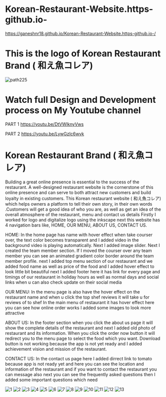 # Korean-Restaurant-Website.https-github.io-
https://ganeshnr18.github.io/Korean-Restaurant-Website.https-github.io-/
# This is the logo of Korean Restaurant Brand ( 和え魚コレア)
![path225](https://user-images.githubusercontent.com/72555080/193770247-331d7f8f-2c3d-4c6d-a230-9470934e9d20.png)

# Watch full Design and Development process on My Youtube channel 
PART 1
https://youtu.be/DtVWlknyVws 

PART 2
https://youtu.be/LywGzIc6wvk

# Korean Restaurant Brand ( 和え魚コレア)

Building a great online presence is essential to the success of the restaurant. 
A well-designed restaurant website is the cornerstone of this online presence and can serve to both attract new customers and build loyalty in existing customers. 
This Korean restaurant website ( 和え魚コレア) which helps  owners  a platform to tell their own story, in their own words .Customers will get a good idea of who you are, as well as get an idea of the overall atmosphere of the restaurant, menu and contact us details
Firstly I worked for logo and digitalize logo using the inkscape 
next this website has 4 navigation bars like, HOME, OUR MENU, ABOUT US, CONTACT US.

HOME: In the home page has name with hover effect when take courser over, the text color becomes transparent and I added video in the background video is playing automatically. Next I added image slider. Next I created the team member section. If I moved the courser over any team member you can see an animated gradient color border around the team member profile. next I added top menu section of our restaurant and we added food name as well as price of the food and I added hover effect to look little bit beautiful
next I added footer here it has link for every page and timings of our restaurant in holiday hours as well as normal days and social links when u can also check update on their social media

OUR MENU: In the menu page is also have the hover effect on the restaurant name and when u click the top shef reviews it will take u for reviews of to shef
In the main menu of restaurant  it has hover effect here you can see how online order works I added some images to look more attractive 

ABOUT US: In the footer section when you click the about us page it will show the complete details of the restaurant   and next I added old photo of restaurant and its information. When you click the order now button it will redirect you to the menu page to select the food which you want. Download button is not working because the app is not yet ready and I added achievement vision and mission of the restaurant.

CONTACT US: In the contact us page here I added dirrect link to tomato because app is not ready yet and here you can see the location and information of the restaurant and if you want to contact the restaurant you can message also next you can see the frequently asked questions then I added some important questions which need

![1](https://user-images.githubusercontent.com/72555080/193772094-1a13ab13-e748-4686-9cf0-7101897f3323.png)
![2](https://user-images.githubusercontent.com/72555080/193772127-df67692c-a645-49a3-80be-e469543555b6.png)
![3](https://user-images.githubusercontent.com/72555080/193771915-dea4734e-7ffb-48b2-ad5d-521468063f93.png)
![4](https://user-images.githubusercontent.com/72555080/193771935-210dad02-3e6b-4670-b5d5-515774e8a8da.png)
![5](https://user-images.githubusercontent.com/72555080/193771942-6c6fcaae-8d64-4a7d-a4f0-2c64b5b45971.png)
![6](https://user-images.githubusercontent.com/72555080/193771954-ba743587-57d8-43dd-a762-e4280e039d36.png)
![7](https://user-images.githubusercontent.com/72555080/193771963-5c7a7248-3e9e-4a36-b79f-2310837668ca.png)
![8](https://user-images.githubusercontent.com/72555080/193771985-2a7662da-1c89-418a-aa32-ef8c425f103d.png)
![9](https://user-images.githubusercontent.com/72555080/193772040-0da85cc3-2004-4844-9235-a417c354e98e.png)
![10](https://user-images.githubusercontent.com/72555080/193772049-b630d84e-4dab-476f-999d-b09d364d3ec9.png)
![11](https://user-images.githubusercontent.com/72555080/193772054-48847cc7-38b5-49a8-9837-40b854bcbd35.png)
![12](https://user-images.githubusercontent.com/72555080/193772075-fa1c0a05-b9b0-4cc6-b26e-607a5132c4ac.png)
![13](https://user-images.githubusercontent.com/72555080/193772087-aba763c6-f8d0-48c8-8be6-b407f69dfbd3.png)
